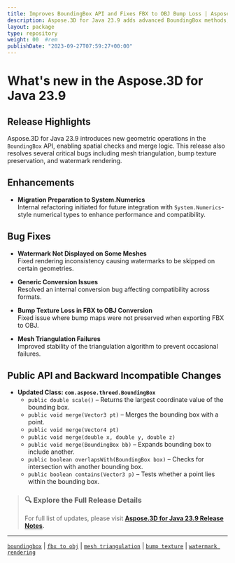 ```yaml
---
title: Improves BoundingBox API and Fixes FBX to OBJ Bump Loss | Aspose.3D for Java 23.9
description: Aspose.3D for Java 23.9 adds advanced BoundingBox methods, fixes FBX to OBJ bump texture loss, and improves mesh triangulation and watermark stability.
layout: package
type: repository
weight: 00	#rem
publishDate: "2023-09-27T07:59:27+00:00"
---
```


# What's new in the Aspose.3D for Java 23.9

## Release Highlights

Aspose.3D for Java 23.9 introduces new geometric operations in the `BoundingBox` API, enabling spatial checks and merge logic. This release also resolves several critical bugs including mesh triangulation, bump texture preservation, and watermark rendering.

## Enhancements

- **Migration Preparation to System.Numerics**  
  Internal refactoring initiated for future integration with `System.Numerics`-style numerical types to enhance performance and compatibility.

## Bug Fixes

- **Watermark Not Displayed on Some Meshes**  
  Fixed rendering inconsistency causing watermarks to be skipped on certain geometries.

- **Generic Conversion Issues**  
  Resolved an internal conversion bug affecting compatibility across formats.

- **Bump Texture Loss in FBX to OBJ Conversion**  
  Fixed issue where bump maps were not preserved when exporting FBX to OBJ.

- **Mesh Triangulation Failures**  
  Improved stability of the triangulation algorithm to prevent occasional failures.

## Public API and Backward Incompatible Changes

- **Updated Class: `com.aspose.threed.BoundingBox`**  
  - `public double scale()` – Returns the largest coordinate value of the bounding box.  
  - `public void merge(Vector3 pt)` – Merges the bounding box with a point.  
  - `public void merge(Vector4 pt)`  
  - `public void merge(double x, double y, double z)`  
  - `public void merge(BoundingBox bb)` – Expands bounding box to include another.  
  - `public boolean overlapsWith(BoundingBox box)` – Checks for intersection with another bounding box.  
  - `public boolean contains(Vector3 p)` – Tests whether a point lies within the bounding box.

> ### 🔍 Explore the Full Release Details
>
> For full list of updates, please visit **[Aspose.3D for Java 23.9 Release Notes](https://releases.aspose.com/3d/java/release-notes/2023/aspose-3d-for-java-23-9-release-notes/).**

---

[`boundingbox`](https://search.aspose.com/q/boundingbox.html) | [`fbx to obj`](https://search.aspose.com/q/fbx-to-obj.html) | [`mesh triangulation`](https://search.aspose.com/q/mesh-triangulation.html) | [`bump texture`](https://search.aspose.com/q/bump-texture.html) | [`watermark rendering`](https://search.aspose.com/q/watermark-rendering.html)
